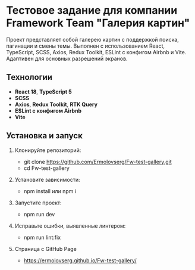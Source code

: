 # Тестовое задание для компании Framework Team "Галерия картин"

Проект представляет собой галерею картин с поддержкой поиска, пагинации и смены темы. Выполнен с использованием React, TypeScript, SCSS, Axios, Redux Toolkit, ESLint с конфигом Airbnb и Vite. Адаптивен для основных разрешений экранов.

## Технологии

- **React 18**, **TypeScript 5**
- **SCSS**
- **Axios**, **Redux Toolkit**, **RTK Query**
- **ESLint с конфигом Airbnb**
- **Vite**

## Установка и запуск

1. Клонируйте репозиторий:

   - git clone https://github.com/Ermolovserg/Fw-test-gallery.git
   - cd Fw-test-gallery

2. Установите зависимости:

   - npm install или npm i

3. Запустите проект:

   - npm run dev

4. Исправьте ошибки, выявленные линтером:

   - npm run lint:fix

5. Страница с GitHub Page
   - https://ermolovserg.github.io/Fw-test-gallery/
